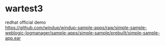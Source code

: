 # wartest3
redhat official demo  
https://github.com/windup/windup-sample-apps/raw/simple-sample-weblogic-logmanager/sample-apps/simple-sample/prebuilt/simple-sample-app.ear
